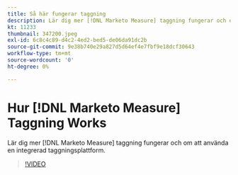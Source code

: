```yaml
---
title: Så här fungerar taggning
description: Lär dig mer [!DNL Marketo Measure] taggning fungerar och om att använda en integrerad taggningsplattform.
kt: 11233
thumbnail: 347200.jpeg
exl-id: 6c8c4c89-d4c2-4ed2-bed5-de06da91dc2b
source-git-commit: 9e38b740e29a827d5d64ef4e7fbf9e18dcf30643
workflow-type: tm+mt
source-wordcount: '0'
ht-degree: 0%

---
```


# Hur [!DNL Marketo Measure] Taggning Works

Lär dig mer [!DNL Marketo Measure] taggning fungerar och om att använda en integrerad taggningsplattform.

>[!VIDEO](https://video.tv.adobe.com/v/347200/?quality=12&learn=on)
